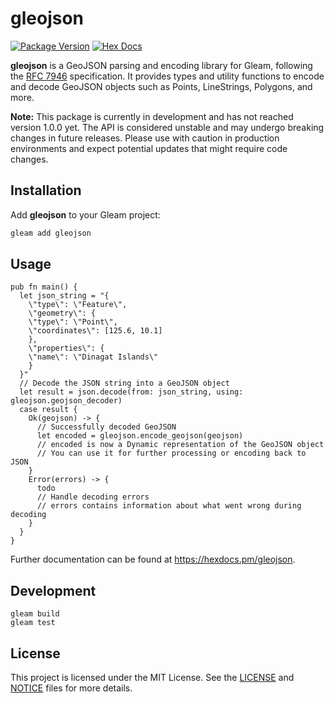 # gleojson

[![Package Version](https://img.shields.io/hexpm/v/gleojson)](https://hex.pm/packages/gleojson)
[![Hex Docs](https://img.shields.io/badge/hex-docs-ffaff3)](https://hexdocs.pm/gleojson/)

**gleojson** is a GeoJSON parsing and encoding library for Gleam, following the [RFC 7946](https://tools.ietf.org/html/rfc7946) specification. It provides types and utility functions to encode and decode GeoJSON objects such as Points, LineStrings, Polygons, and more.

**Note:** This package is currently in development and has not reached version 1.0.0 yet. The API is considered unstable and may undergo breaking changes in future releases. Please use with caution in production environments and expect potential updates that might require code changes.

## Installation

Add **gleojson** to your Gleam project:

```sh
gleam add gleojson
```

## Usage

```gleam
pub fn main() {
  let json_string = "{
    \"type\": \"Feature\",
    \"geometry\": {
    \"type\": \"Point\",
    \"coordinates\": [125.6, 10.1]
    },
    \"properties\": {
    \"name\": \"Dinagat Islands\"
    }
  }"
  // Decode the JSON string into a GeoJSON object
  let result = json.decode(from: json_string, using: gleojson.geojson_decoder)
  case result {
    Ok(geojson) -> {
      // Successfully decoded GeoJSON
      let encoded = gleojson.encode_geojson(geojson)
      // encoded is now a Dynamic representation of the GeoJSON object
      // You can use it for further processing or encoding back to JSON
    }
    Error(errors) -> {
      todo
      // Handle decoding errors
      // errors contains information about what went wrong during decoding
    }
  }
}
```

Further documentation can be found at https://hexdocs.pm/gleojson.

## Development

```
gleam build
gleam test
```

## License

This project is licensed under the MIT License. See the [LICENSE](LICENSE) and [NOTICE](NOTICE) files for more details.
